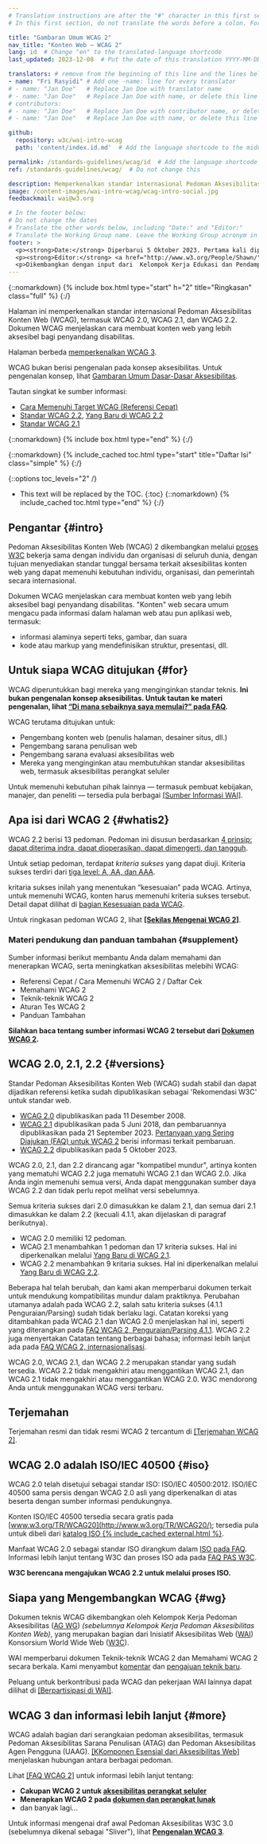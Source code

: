 ```yaml
---
# Translation instructions are after the "#" character in this first section. They are comments that do not show up in the web page. You do not need to translate the instructions after "#".
# In this first section, do not translate the words before a colon. For example, do not translate "title:". Do translate the text after "title:".

title: "Gambaran Umum WCAG 2"
nav_title: "Konten Web – WCAG 2"
lang: id  # Change "en" to the translated-language shortcode
last_updated: 2023-12-08  # Put the date of this translation YYYY-MM-DD (with month in the middle)

translators: # remove from the beginning of this line and the lines below: "# " (the hash sign and the space)
- name: "Fri Rasyidi" # Add one -name: line for every translator
# - name: "Jan Doe"   # Replace Jan Doe with translator name
# - name: "Jan Doe"   # Replace Jan Doe with name, or delete this line if not multiple translators
# contributors:
# - name: "Jan Doe"   # Replace Jan Doe with contributor name, or delete this line if none
# - name: "Jan Doe"   # Replace Jan Doe with name, or delete this line if not multiple contributors

github:
  repository: w3c/wai-intro-wcag
  path: 'content/index.id.md'  # Add the language shortcode to the middle of the filename, for example: content/index.fr.md

permalink: /standards-guidelines/wcag/id  # Add the language shortcode to the end, with no slash at end, for example: /link/to/page/fr
ref: /standards-guidelines/wcag/  # Do not change this

description: Memperkenalkan standar internasional Pedoman Aksesibilitas Konten Web (WCAG), termasuk WCAG 2.0, WCAG 2.1, dan WCAG 2.2. Dokumen WCAG menjelaskan cara membuat konten web yang lebih aksesibel bagi penyandang disabilitas.
image: /content-images/wai-intro-wcag/wcag-intro-social.jpg
feedbackmail: wai@w3.org

# In the footer below:
# Do not change the dates
# Translate the other words below, including "Date:" and "Editor:"
# Translate the Working Group name. Leave the Working Group acronym in English.
footer: >
  <p><strong>Date:</strong> Diperbarui 5 Oktober 2023. Pertama kali dipublikasikan Juli 2005.</p>
  <p><strong>Editor:</strong> <a href="http://www.w3.org/People/Shawn/">Shawn Lawton Henry</a>.</p>
  <p>Dikembangkan dengan input dari  Kelompok Kerja Edukasi dan Pendampingan (<a href="https://www.w3.org/WAI/about/groups/eowg/">EOWG</a>) dan the Kelompok Kerja Pedoman Aksesibilitas (<a href="https://www.w3.org/WAI/about/groups/agwg/">AG WG</a>).</p>
---
```


{::nomarkdown}
{% include box.html type="start" h="2" title="Ringkasan" class="full" %}
{:/}

Halaman ini memperkenalkan standar internasional Pedoman Aksesibilitas Konten Web (WCAG), termasuk WCAG 2.0, WCAG 2.1, dan WCAG 2.2. Dokumen WCAG menjelaskan cara membuat konten web yang lebih aksesibel bagi penyandang disabilitas.

Halaman berbeda [memperkenalkan WCAG 3](/standards-guidelines/wcag/wcag3-intro/).

WCAG bukan berisi pengenalan pada konsep aksesibilitas. Untuk pengenalan konsep, lihat [Gambaran Umum Dasar-Dasar Aksesibilitas](/fundamentals/).

Tautan singkat ke sumber informasi:
* [Cara Memenuhi Target WCAG (Referensi Cepat)](http://www.w3.org/WAI/WCAG21/quickref/)
* [Standar WCAG 2.2](https://www.w3.org/TR/WCAG22/), [Yang Baru di WCAG 2.2](/standards-guidelines/wcag/new-in-22/)
* [Standar WCAG 2.1](http://www.w3.org/TR/WCAG21/)

{::nomarkdown}
{% include box.html type="end" %}
{:/}

{::nomarkdown}
{% include_cached toc.html type="start" title="Daftar Isi" class="simple" %}
{:/}

{::options toc_levels="2" /}

-   This text will be replaced by the TOC.
{:toc}
{::nomarkdown}
{% include_cached toc.html type="end" %}
{:/}

## Pengantar {#intro}

Pedoman Aksesibilitas Konten Web (WCAG) 2 dikembangkan melalui [proses W3C](/standards-guidelines/w3c-process/) bekerja sama dengan individu dan organisasi di seluruh dunia, dengan tujuan menyediakan standar tunggal bersama terkait aksesibilitas konten web yang dapat memenuhi kebutuhan individu, organisasi, dan pemerintah secara internasional.

Dokumen WCAG menjelaskan cara membuat konten web yang lebih aksesibel bagi penyandang disabilitas. "Konten" web secara umum mengacu pada informasi dalam halaman web atau pun aplikasi web, termasuk:

- informasi alaminya seperti teks, gambar, dan suara
- kode atau markup yang mendefinisikan struktur, presentasi, dll.

## Untuk siapa WCAG ditujukan {#for}

WCAG diperuntukkan bagi mereka yang menginginkan standar teknis. **Ini bukan pengenalan konsep aksesibilitas. Untuk tautan ke materi pengenalan, lihat [“Di mana sebaiknya saya memulai?” pada FAQ](/standards-guidelines/wcag/faq/#start).**

WCAG terutama ditujukan untuk:

- Pengembang konten web (penulis halaman, desainer situs, dll.)
- Pengembang sarana penulisan web
- Pengembang sarana evaluasi aksesibilitas web
- Mereka yang menginginkan atau membutuhkan standar aksesibilitas web, termasuk aksesibilitas perangkat seluler

Untuk memenuhi kebutuhan pihak lainnya &mdash; termasuk pembuat kebijakan, manajer, dan peneliti &mdash; tersedia pula berbagai [[Sumber Informasi WAI]](/resources/).

## Apa isi dari WCAG 2 {#whatis2}

WCAG 2.2 berisi 13 pedoman. Pedoman ini disusun berdasarkan [4 prinsip: dapat diterima indra, dapat dioperasikan, dapat dimengerti, dan tangguh](https://www.w3.org/WAI/WCAG21/Understanding/intro#understanding-the-four-principles-of-accessibility).

Untuk setiap pedoman, terdapat *kriteria sukses* yang dapat diuji. Kriteria sukses terdiri dari [tiga level: A, AA, dan AAA](https://www.w3.org/WAI/WCAG21/Understanding/conformance#levels).

kritaria sukses inilah yang menentukan “kesesuaian” pada WCAG. Artinya, untuk memenuhi WCAG, konten harus memenuhi kriteria sukses tersebut. Detail dapat dilihat di [bagian Kesesuaian pada WCAG](https://www.w3.org/TR/WCAG21/#conformance).

Untuk ringkasan pedoman WCAG 2, lihat **[[Sekilas Mengenai WCAG 2]](/standards-guidelines/wcag/glance/)**.

### Materi pendukung dan panduan tambahan {#supplement}

Sumber informasi berikut membantu Anda dalam memahami dan menerapkan WCAG, serta meningkatkan aksesibilitas melebihi WCAG:
* Referensi Cepat / Cara Memenuhi WCAG 2 / Daftar Cek
* Memahami WCAG 2
* Teknik-teknik WCAG 2
* Aturan Tes WCAG 2
* Panduan Tambahan

**Silahkan baca tentang sumber informasi WCAG 2 tersebut dari [Dokumen WCAG 2](/standards-guidelines/wcag/docs/).**


## WCAG 2.0, 2.1, 2.2 {#versions}

Standar Pedoman Aksesibilitas Konten Web (WCAG) sudah stabil dan dapat dijadikan referensi ketika sudah dipublikasikan sebagai 'Rekomendasi W3C' untuk standar web.

* [WCAG 2.0](https://www.w3.org/TR/WCAG20/) dipublikasikan pada 11 Desember 2008.
* [WCAG 2.1](https://www.w3.org/TR/WCAG21/) dipublikasikan pada 5 Juni 2018, dan pembaruannya dipublikasikan pada 21 September 2023. [Pertanyaan yang Sering Diajukan (FAQ) untuk WCAG 2](https://www.w3.org/WAI/standards-guidelines/wcag/faq/) berisi informasi terkait pembaruan.
* [WCAG 2.2](https://www.w3.org/TR/WCAG22/) dipublikasikan pada 5 Oktober 2023.

WCAG 2.0, 2.1, dan 2.2 dirancang agar "kompatibel mundur", artinya konten yang mematuhi WCAG 2.2 juga mematuhi WCAG 2.1 dan WCAG 2.0. Jika Anda ingin memenuhi semua versi, Anda dapat menggunakan sumber daya WCAG 2.2 dan tidak perlu repot melihat versi sebelumnya.

Semua kriteria sukses dari 2.0 dimasukkan ke dalam 2.1, dan semua dari 2.1 dimasukkan ke dalam 2.2 (kecuali 4.1.1, akan dijelaskan di paragraf berikutnya).
* WCAG 2.0 memiliki 12 pedoman.
* WCAG 2.1 menambahkan 1 pedoman dan 17 kriteria sukses. Hal ini diperkenalkan melalui [Yang Baru di WCAG 2.1](https://www.w3.org/WAI/standards-guidelines/wcag/new-in-21/).
* WCAG 2.2 menambahkan 9 kritaria sukses. Hal ini diperkenalkan melalui [Yang Baru di WCAG 2.2](https://www.w3.org/WAI/standards-guidelines/wcag/new-in-22/).

Beberapa hal telah berubah, dan kami akan memperbarui dokumen terkait untuk mendukung kompatibilitas mundur dalam praktiknya. Perubahan utamanya adalah pada WCAG 2.2, salah satu kriteria sukses (4.1.1 Penguraian/Parsing) sudah tidak berlaku lagi. Catatan koreksi yang ditambahkan pada WCAG 2.1 dan WCAG 2.0 menjelaskan hal ini, seperti yang diterangkan pada [FAQ WCAG 2, Penguraian/Parsing 4.1.1](https://www.w3.org/WAI/standards-guidelines/wcag/faq/#parsing411). WCAG 2.2 juga menyertakan Catatan tentang berbagai bahasa; informasi lebih lanjut ada pada [FAQ WCAG 2, internasionalisasi](https://www.w3.org/WAI/standards-guidelines/wcag/faq/#118n22).

WCAG 2.0, WCAG 2.1, dan WCAG 2.2 merupakan standar yang sudah tersedia. WCAG 2.2 tidak mengakhiri atau menggantikan WCAG 2.1, dan WCAG 2.1 tidak mengakhiri atau menggantikan WCAG 2.0. W3C mendorong Anda untuk menggunakan WCAG versi terbaru.

## Terjemahan

Terjemahan resmi dan tidak resmi WCAG 2 tercantum di [[Terjemahan WCAG 2]](/standards-guidelines/wcag/translations/).

## WCAG 2.0 adalah ISO/IEC 40500 {#iso}

WCAG 2.0 telah disetujui sebagai standar ISO: ISO/IEC 40500:2012. ISO/IEC 40500 sama persis dengan WCAG 2.0 asli yang diperkenalkan di atas beserta dengan sumber informasi pendukungnya.

Konten ISO/IEC 40500 tersedia secara gratis pada [www.w3.org/TR/WCAG20](http://www.w3.org/TR/WCAG20/); tersedia pula untuk dibeli dari [katalog ISO {% include_cached external.html %}](http://www.iso.org/iso/iso_catalogue/catalogue_tc/catalogue_detail.htm?csnumber=58625).

Manfaat WCAG 2.0 sebagai standar ISO dirangkum dalam [ISO pada FAQ](/standards-guidelines/wcag/faq/#iso). Informasi lebih lanjut tentang W3C dan proses ISO ada pada [FAQ PAS W3C](http://www.w3.org/2010/04/pasfaq).

**W3C berencana mengajukan WCAG 2.2 untuk melalui proses ISO.**

## Siapa yang Mengembangkan WCAG {#wg}

Dokumen teknis WCAG dikembangkan oleh Kelompok Kerja Pedoman Aksesibilitas ([AG WG](https://www.w3.org/WAI/GL/)) *(sebelumnya Kelompok Kerja Pedoman Aksesibilitas Konten Web)*, yang merupakan bagian dari Inisiatif Aksesibilitas Web ([WAI](https://www.w3.org/WAI/)) Konsorsium World Wide Web ([W3C](http://www.w3.org)).

WAI memperbarui dokumen Teknik-teknik WCAG 2 dan Memahami WCAG 2 secara berkala. Kami menyambut [komentar](/standards-guidelines/wcag/commenting/) dan [pengajuan teknik baru](http://www.w3.org/WAI/GL/WCAG20/TECHS-SUBMIT/).

Peluang untuk berkontribusi pada WCAG dan pekerjaan WAI lainnya dapat dilihat di [[Berpartisipasi di WAI]](/about/participating/).

## WCAG 3 dan informasi lebih lanjut {#more}

WCAG adalah bagian dari serangkaian pedoman aksesibilitas, termasuk Pedoman Aksesibilitas Sarana Penulisan (ATAG) dan Pedoman Aksesibilitas Agen Pengguna (UAAG). [[KKomponen Esensial dari Aksesibilitas Web]](/fundamentals/components/) menjelaskan hubungan antara berbagai pedoman.

Lihat [[FAQ WCAG 2]](/standards-guidelines/wcag/faq/) untuk informasi lebih lanjut tentang:

- **Cakupan WCAG 2 untuk [aksesibilitas perangkat seluler](/standards-guidelines/wcag/faq/#mobile)**
- **Menerapkan WCAG 2 pada [dokumen dan perangkat lunak](/standards-guidelines/wcag/faq/#wcag2ict)**
- dan banyak lagi...

Untuk informasi mengenai draf awal Pedoman Aksesibilitas W3C 3.0 (sebelumnya dikenal sebagai "Sliver"), lihat **[Pengenalan WCAG 3](/standards-guidelines/wcag/wcag3-intro/)**.

